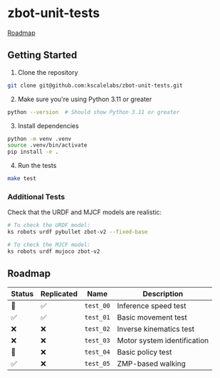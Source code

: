 # zbot-unit-tests

[Roadmap](https://github.com/orgs/kscalelabs/projects/20/views/1)

## Getting Started

1. Clone the repository

```bash
git clone git@github.com:kscalelabs/zbot-unit-tests.git
```

2. Make sure you're using Python 3.11 or greater

```bash
python --version  # Should show Python 3.11 or greater
```

3. Install dependencies

```bash
python -m venv .venv
source .venv/bin/activate
pip install -e .
```

4. Run the tests

```bash
make test
```

### Additional Tests

Check that the URDF and MJCF models are realistic:

```bash
# To check the URDF model:
ks robots urdf pybullet zbot-v2 --fixed-base

# To check the MJCF model:
ks robots urdf mujoco zbot-v2
```

## Roadmap

| Status | Replicated | Name      | Description                 |
| ------ | ---------- | --------- | --------------------------- |
| 🚧     | ✅         | `test_00` | Inference speed test        |
| ✅     | ✅         | `test_01` | Basic movement test         |
| ❌     | ❌         | `test_02` | Inverse kinematics test     |
| ❌     | ❌         | `test_03` | Motor system identification |
| 🚧     | ❌         | `test_04` | Basic policy test           |
| ✅     | ❌         | `test_05` | ZMP-based walking           |
